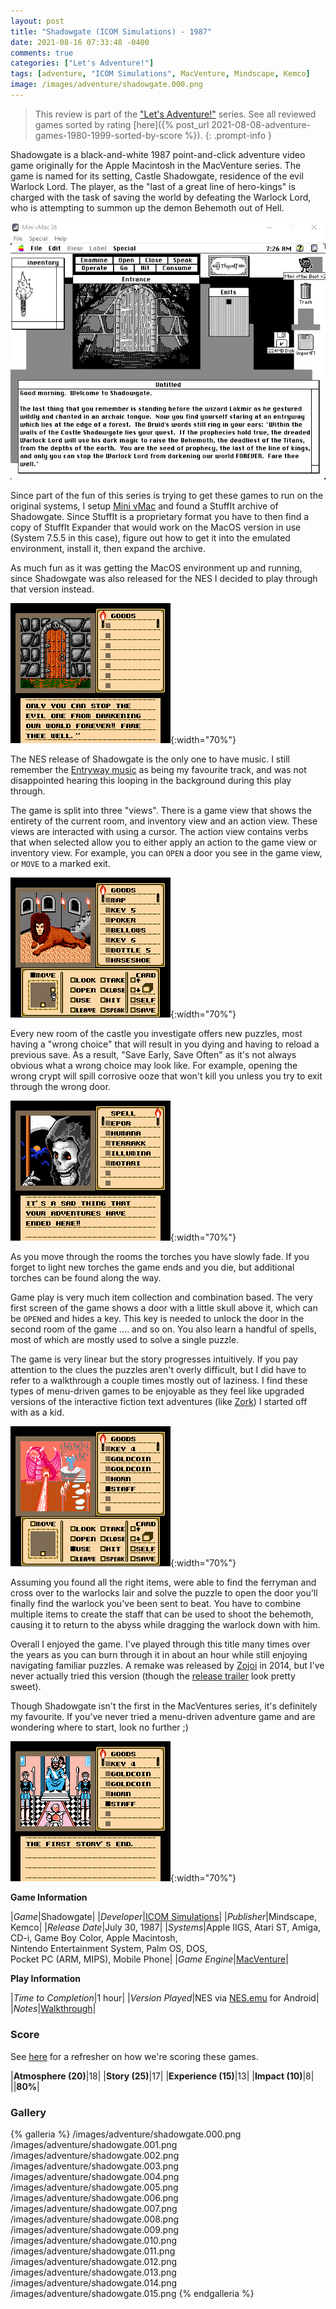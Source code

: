 ```yaml
---
layout: post
title: "Shadowgate (ICOM Simulations) - 1987"
date: 2021-08-16 07:33:48 -0400
comments: true
categories: ["Let's Adventure!"]
tags: [adventure, "ICOM Simulations", MacVenture, Mindscape, Kemco]
image: /images/adventure/shadowgate.000.png
---
```

> This review is part of the ["Let's Adventure!"](https://www.alexbevi.com/categories/let-s-adventure/) series. See all reviewed games sorted by rating [here]({% post_url 2021-08-08-adventure-games-1980-1999-sorted-by-score %}).
{: .prompt-info }

Shadowgate is a black-and-white 1987 point-and-click adventure video game originally for the Apple Macintosh in the MacVenture series. The game is named for its setting, Castle Shadowgate, residence of the evil Warlock Lord. The player, as the "last of a great line of hero-kings" is charged with the task of saving the world by defeating the Warlock Lord, who is attempting to summon up the demon Behemoth out of Hell.

![](/images/adventure/shadowgate-mac.png)

Since part of the fun of this series is trying to get these games to run on the original systems, I setup [Mini vMac](https://www.gryphel.com/c/minivmac/) and found a StuffIt archive of Shadowgate. Since StuffIt is a proprietary format you have to then find a copy of StuffIt Expander that would work on the MacOS version in use (System 7.5.5 in this case), figure out how to get it into the emulated environment, install it, then expand the archive.

As much fun as it was getting the MacOS environment up and running, since Shadowgate was also released for the NES I decided to play through that version instead.

![](/images/adventure/shadowgate.001.png){:width="70%"}

The NES release of Shadowgate is the only one to have music. I still remember the [Entryway music](https://www.youtube.com/watch?v=wCbR_LpT8Zs&t=67s) as being my favourite track, and was not disappointed hearing this looping in the background during this play through.

The game is split into three "views". There is a game view that shows the entirety of the current room, and inventory view and an action view. These views are interacted with using a cursor.  The action view contains verbs that when selected allow you to either apply an action to the game view or inventory view. For example, you can `OPEN` a door you see in the game view, or `MOVE` to a marked exit.

![](/images/adventure/shadowgate.009.png){:width="70%"}

Every new room of the castle you investigate offers new puzzles, most having a "wrong choice" that will result in you dying and having to reload a previous save. As a result, "Save Early, Save Often" as it's not always obvious what a wrong choice may look like. For example, opening the wrong crypt will spill corrosive ooze that won't kill you unless you try to exit through the wrong door.

![](/images/adventure/shadowgate.007.png){:width="70%"}

As you move through the rooms the torches you have slowly fade. If you forget to light new torches the game ends and you die, but additional torches can be found along the way.

Game play is very much item collection and combination based. The very first screen of the game shows a door with a little skull above it, which can be `OPEN`ed and hides a key. This key is needed to unlock the door in the second room of the game .... and so on. You also learn a handful of spells, most of which are mostly used to solve a single puzzle.

The game is very linear but the story progresses intuitively. If you pay attention to the clues the puzzles aren't overly difficult, but I did have to refer to a walkthrough a couple times mostly out of laziness. I find these types of menu-driven games to be enjoyable as they feel like upgraded versions of the interactive fiction text adventures (like [Zork](https://en.wikipedia.org/wiki/Zork_I)) I started off with as a kid.

![](/images/adventure/shadowgate.013.png){:width="70%"}

Assuming you found all the right items, were able to find the ferryman and cross over to the warlocks lair and solve the puzzle to open the door you'll finally find the warlock you've been sent to beat. You have to combine multiple items to create the staff that can be used to shoot the behemoth, causing it to return to the abyss while dragging the warlock down with him.

Overall I enjoyed the game. I've played through this title many times over the years as you can burn through it in about an hour while still enjoying navigating familiar puzzles. A remake was released by [Zojoi](https://www.zojoi.com/shadowgate/) in 2014, but I've never actually tried this version (though the [release trailer](https://www.youtube.com/watch?v=ynPfk09jm-8) look pretty sweet).

Though Shadowgate isn't the first in the MacVentures series, it's definitely my favourite. If you've never tried a menu-driven adventure game and are wondering where to start, look no further ;)

![](/images/adventure/shadowgate.015.png){:width="70%"}

**Game Information**

|*Game*|Shadowgate|
|*Developer*|[ICOM Simulations](https://en.wikipedia.org/wiki/ICOM_Simulations)|
|*Publisher*|Mindscape, Kemco|
|*Release Date*|July 30, 1987|
|*Systems*|Apple IIGS, Atari ST, Amiga, CD-i, Game Boy Color, Apple Macintosh,<br>Nintendo Entertainment System, Palm OS, DOS,<br>Pocket PC (ARM, MIPS), Mobile Phone|
|*Game Engine*|[MacVenture](https://wiki.scummvm.org/index.php?title=MacVenture)|

**Play Information**

|*Time to Completion*|1 hour|
|*Version Played*|NES via [NES.emu](https://github.com/Rakashazi/emu-ex-plus-alpha) for Android|
|*Notes*|[Walkthrough](https://www.thonky.com/shadowgate/)|

### Score

See [here](https://www.alexbevi.com/blog/2021/07/28/adventure-games-1980-1999/#scoring) for a refresher on how we're scoring these games.

|**Atmosphere (20)**|18|
|**Story (25)**|17|
|**Experience (15)**|13|
|**Impact (10)**|8|
||**80%**|

### Gallery

{% galleria %}
/images/adventure/shadowgate.000.png
/images/adventure/shadowgate.001.png
/images/adventure/shadowgate.002.png
/images/adventure/shadowgate.003.png
/images/adventure/shadowgate.004.png
/images/adventure/shadowgate.005.png
/images/adventure/shadowgate.006.png
/images/adventure/shadowgate.007.png
/images/adventure/shadowgate.008.png
/images/adventure/shadowgate.009.png
/images/adventure/shadowgate.010.png
/images/adventure/shadowgate.011.png
/images/adventure/shadowgate.012.png
/images/adventure/shadowgate.013.png
/images/adventure/shadowgate.014.png
/images/adventure/shadowgate.015.png
{% endgalleria %}